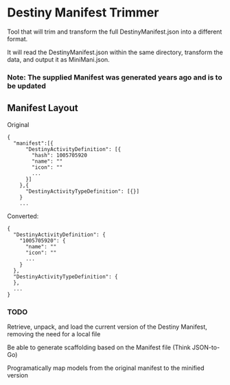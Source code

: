 # Destiny Manifest Trimmer

Tool that will trim and transform the full DestinyManifest.json into a different format. 

It will read the DestinyManifest.json within the same directory, transform the data, and output it as MiniMani.json.

### **Note: The supplied Manifest was generated years ago and is to be updated**

## Manifest Layout
Original
```
{
  "manifest":[{
      "DestinyActivityDefinition": [{
        "hash": 1005705920
        "name": ""
        "icon": ""
        ...
      }]
    },{
      "DestinyActivityTypeDefinition": [{}]
    }
    ...
```

Converted:
```
{
  "DestinyActivityDefinition": {
    "1005705920": {
      "name": ""
      "icon": ""
      ...
    }
  },
  "DestinyActivityTypeDefinition": {
  },
  ...
}
```

### TODO

Retrieve, unpack, and load the current version of the Destiny Manifest, removing the need for a local file

Be able to generate scaffolding based on the Manifest file (Think JSON-to-Go)

Programatically map models from the original manifest to the minified version